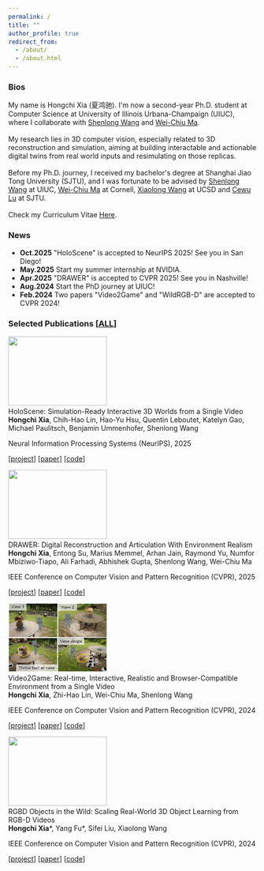 ```yaml
---
permalink: /
title: ""
author_profile: true
redirect_from: 
  - /about/
  - /about.html
---
```

<!-- css -->
<link rel="stylesheet" type="text/css" href="/assets/css/paper.css">

<!-- self intro -->
### Bios
My name is Hongchi Xia (夏鸿驰). 
I'm now a second-year Ph.D. student at Computer Science at University of Illinois Urbana-Champaign (UIUC), 
where I collaborate with <a href="https://shenlong.web.illinois.edu/">Shenlong Wang</a> and <a href="https://www.cs.cornell.edu/~weichiu/">Wei-Chiu Ma</a>.
<br>
<br>
My research lies in 3D computer vision, especially related to 3D reconstruction and simulation, 
aiming at building interactable and actionable digital twins from real world inputs 
and resimulating on those replicas. 
<br>
<br>
Before my Ph.D. journey, I received my bachelor's degree at Shanghai Jiao Tong University (SJTU), and I was fortunate to be advised by <a href="https://shenlong.web.illinois.edu/">Shenlong Wang</a> at UIUC, <a href="https://www.cs.cornell.edu/~weichiu/">Wei-Chiu Ma</a> at Cornell, <a href="https://xiaolonw.github.io/">Xiaolong Wang</a> at UCSD and <a href="https://www.mvig.org/">Cewu Lu</a> at SJTU. 
<br>
<br>
Check my Curriculum Vitae <a href="./files/CV_2025_10.pdf">Here</a>.
<br>


### News
* <b>Oct.2025</b> "HoloScene" is accepted to NeurIPS 2025! See you in San Diego!
* <b>May.2025</b> Start my summer internship at NVIDIA.
* <b>Apr.2025</b> "DRAWER" is accepted to CVPR 2025! See you in Nashville!
* <b>Aug.2024</b> Start the PhD journey at UIUC!
* <b>Feb.2024</b> Two papers "Video2Game" and "WildRGB-D" are accepted to CVPR 2024!

### Selected Publications [<a href="https://scholar.google.com/citations?user=9iXQ-wsAAAAJ&hl=en">ALL</a>]

<!-- paper start -->
<div class="paper">

<div class="pimg"> 
<img src="/images/holoscene.gif" width="200" height="140">
</div>

<div class="ptitle">HoloScene: Simulation-Ready Interactive 3D Worlds from a Single Video</div>

<div class="pauthors"> <b>Hongchi Xia</b>, Chih-Hao Lin, Hao-Yu Hsu, Quentin Leboutet, Katelyn Gao, Michael Paulitsch, Benjamin Ummenhofer, Shenlong Wang</div>

<div class="pvenue">
<p>Neural Information Processing Systems (NeurIPS), 2025</p>
<p>[<a href="https://xiahongchi.github.io/HoloScene/">project</a>] [<a href="https://arxiv.org/pdf/2510.05560">paper</a>] [<a href="https://github.com/xiahongchi/HoloScene">code</a>]</p>
</div>


</div>
<!-- paper end -->

<!-- paper start -->
<div class="paper">

<div class="pimg"> 
<img src="/images/drawer.gif" width="200" height="140">
</div>

<div class="ptitle">DRAWER: Digital Reconstruction and Articulation With Environment Realism</div>

<div class="pauthors"> <b>Hongchi Xia</b>, Entong Su, Marius Memmel, Arhan Jain, Raymond Yu, Numfor Mbiziwo-Tiapo, Ali Farhadi, Abhishek Gupta, Shenlong Wang, Wei-Chiu Ma</div>

<div class="pvenue">
<p>IEEE Conference on Computer Vision and Pattern Recognition (CVPR), 2025</p>
<p>[<a href="https://drawer-art.github.io/">project</a>] [<a href="https://arxiv.org/abs/2504.15278">paper</a>] [<a href="https://github.com/xiahongchi/DRAWER">code</a>]</p>
</div>


</div>
<!-- paper end -->


<!-- paper start -->
<div class="paper">

<div class="pimg"> 
<img src="/images/garden.png" width="200" height="140">
</div>

<div class="ptitle">Video2Game: Real-time, Interactive, Realistic and Browser-Compatible Environment from a Single Video</div>

<div class="pauthors"> <b>Hongchi Xia</b>, Zhi-Hao Lin, Wei-Chiu Ma, Shenlong Wang</div>

<div class="pvenue">
<p>IEEE Conference on Computer Vision and Pattern Recognition (CVPR), 2024</p>
<p>[<a href="https://video2game.github.io/">project</a>] [<a href="https://arxiv.org/abs/2404.09833">paper</a>] [<a href="https://github.com/video2game/video2game">code</a>]</p>
</div>

</div>
<!-- paper end -->


<!-- paper start -->
<div class="paper">

<div class="pimg"> 
<img class="media-object img-rounded img-responsive" src="/images/pineapple.avifs" width="200" height="140">
</div>

<div class="ptitle">RGBD Objects in the Wild: Scaling Real-World 3D Object Learning from RGB-D Videos</div>

<div class="pauthors"> <b>Hongchi Xia</b>*, Yang Fu*, Sifei Liu, Xiaolong Wang </div>

<div class="pvenue">
<p>IEEE Conference on Computer Vision and Pattern Recognition (CVPR), 2024</p>
<p>[<a href="https://wildrgbd.github.io/">project</a>] [<a href="https://arxiv.org/abs/2401.12592">paper</a>] [<a href="https://github.com/wildrgbd/wildrgbd">code</a>]</p>
</div>

</div>
<!-- paper end -->